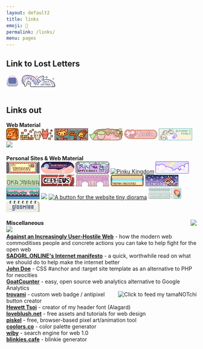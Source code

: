 ```yaml
---
layout: default2
title: links 
emoji: 🔗
permalink: /links/
menu: pages
---
```

<h2>Link to Lost Letters</h2>
<img src="/graphics/site_buttons/LostLetter32x32.gif" style="margin: 0 5px 0 0;" title="download and host the image yourself thanks"/>
<img src="/graphics/site_buttons/1lostletters88x31.gif" title="download and host the image yourself thanks">
<br>
<br>
<h2>Links out</h2>
<b>Web Material</b><br>
<a target="_blank" href="http://pokyaron.fc2web.com/"><img src="/graphics/linkout/pokyaron.gif" title="credit: 88x31 unicorn button base"/></a>
<a target="_blank" href="https://foollovers.com/"><img src="/graphics/linkout/foollovers8826.gif" title="credit: lace header, lacy content container, hover sparkles, favicon, purple star for site navigation"/></a>
<a target="_blank" href="http://cute.lolipop.jp/hotchoco.html"><img src="/graphics/linkout/hotchoco.gif" title="Hotchoco"/></a>
<a target="_blank" href="http://sorahana.ciao.jp/"><img src="/graphics/linkout/sorahana.gif" title="Sorahana"/></a>
<a target="_blank" href="http://www.asterism-m.com/"><img src="/graphics/linkout/asterism.gif" title="credit: cursor"/></a>
<a target="_blank" href="https://pixels.heylouise.space/"><img src="/graphics/linkout/elfwink-btn3.gif"/></a>
<a target="_blank" href="http://engrampixel.tumblr.com"><img src="http://media.tumblr.com/tumblr_m5106aHKT11qid2nw.gif"/></a>
<br>
<br>
<b>Personal Sites & Web Material</b><br>
<a target="_blank" href="http://whimsical.heartette.net/"><img src="/graphics/linkout/whimsical.gif"/></a>
<a target="_blank" href="https://amelia.sg/ametarium/"><img src="/graphics/linkout/88x31-ametarium.gif"></a>
<a target="_blank" href="https://www.lejlart.com/apple.html"><img src="/graphics/linkout/ad_skullsprinkles.gif"/></a>
<a target="_blank" href="https://pinkukingdom.neocities.org/"><img src="https://i.postimg.cc/FHLJzbGY/pingukingdom.gif" title="Pinku Kingdom"></a>
<a target="_blank" href="https://cinni.net/"><img src="/graphics/linkout/cinni_angelbutton3.gif" title="cinni net"/></a>
<a target="_blank" href="https://okaynana.neocities.org/"><img src="/graphics/linkout/okaynana.gif" title="okaynana"/></a>
<a target="_blank" href="http://cepheus.xyz"><img src="/graphics/linkout/cepheus.gif"></a>
<a target="_blank" href="http://bitmapdreams.lastsecret.net/"><img src="/graphics/linkout/bitmapdreams.gif"></a>
<a target="_blank" href="https://themby.neocities.org/"><img src="/graphics/linkout/themby.png"></a>
<a target="_blank" href="https://artwork.neocities.org/"><img src="/graphics/linkout/artworkbuttonbambi.gif"></a>
<a target="_blank" href="https://www.thefrugalgamer.net/"><img src="/graphics/linkout/frugalgamer_button4.png"></a>
<a target="_blank" href="https://lazybones.neocities.org/"><img src="https://lazybones.neocities.org/IMAGES/lazybonesicon3.png"/></a>
<a target="_blank" href="https://tinydiorama.neocities.org/"><img src="https://tinydiorama.com/images/tinydiorama-button.gif" title="A button for the website tiny diorama"></a>
<a target="_blank" href="https://pastelhello.com/"><img src="/graphics/linkout/pastelhell.gif"></a>
<a target="_blank" href="https://gloomlee.neocities.org/"><img src="/graphics/linkout/gloomlee-button.png"></a>
<br>
<br>
<b>Miscellaneous</b>
<a target="_blank" href="https://wobble.town/visit/610"><img src="https://wobble.town/visit/610/wobble.gif" align="right"/></a>
<br>
<a target="_blank" href="https://cinni.net/directory/"> <img src="https://cinni.net/directory/img/88x31.png"></a>
<br>
<b><a target="_blank" href="https://neustadt.fr/essays/against-a-user-hostile-web/">Against an Increasingly User-Hostile Web</a></b> - how the modern web commoditises people and concrete actions you can take to help fight for the open web
<br>
<b><a target="_blank" href="https://sadgrl.online/cyberspace/internet-manifesto.html">SADGRL.ONLINE's Internet manifesto</a></b> - a quick, worthwhile read on what we should do to help make the internet better
<br>
<b><a target="_blank" href="https://john-doe.neocities.org/index.html" title="CSS #anchor and :target template as an alternative to PHP" >John Doe</a></b> - CSS #anchor and :target site template as an alternative to PHP for neocities
<br>
<b><a target="_blank" href="https://www.goatcounter.com/">GoatCounter</a></b> -  easy, open source web analytics alternative to Google Analytics
<br>
<a target="_blank" href="http://tamanotchi.world/2859c"><img src="http://tamanotchi.world/i2/2859" align="right" title="Click to feed my tamaNOTchi"></a>
<b><a target="_blank" href="https://trovami.altervista.org/">trovami</a></b> -  custom web badge / antipixel button creator
<br>
<b><a target="_blank" href="https://www.dafont.com/alagard.font">Hewett Tsoi</a></b> - creator of my header font (Alagard)
<br>
<b><a target="_blank" href="https://loveblush.net/">loveblush.net</a></b> - free assets and tutorials for web design
<br>
<b><a target="_blank" href="https://www.piskelapp.com/">piskel</a></b> - free, browser-based pixel art/animation tool
<br>
<b><a target="_blank" href="http://coolors.co">coolors.co</a></b> - color palette generator
<br>
<b><a target="_blank" href="https://wiby.me/">wiby</a></b> - search engine for web 1.0
<br>
<b><a target="_blank" href="https://blinkies.cafe/">blinkies.cafe</a></b> - blinkie generator